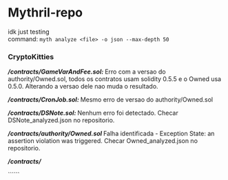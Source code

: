 # Mythril-repo
idk just testing<br>
command: ``myth analyze <file> -o json --max-depth 50``




<h3>CryptoKitties</h3>

<p><i><b> /contracts/GameVarAndFee.sol: </b></i> Erro com a versao do authority/Owned.sol, todos os contratos usam solidity 0.5.5 e o Owned usa 0.5.0. Alterando a versao dele nao muda o resultado.</p>
<p><i><b> /contracts/CronJob.sol: </b></i>Mesmo erro de versao do authority/Owned.sol</p>
<p><i><b> /contracts/DSNote.sol: </b></i> Nenhum erro foi detectado. Checar DSNote_analyzed.json no repositorio. </p>
<p><i><b> /contracts/authority/Owned.sol </b></i> Falha identificada - Exception State: an assertion violation was triggered. Checar Owned_analyzed.json no repositorio.</p>
<p><i><b> /contracts/ </b></i> </p>
``````
